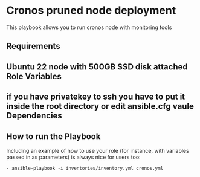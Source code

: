 Cronos pruned node deployment
=========

This playbook allows you to run cronos node with monitoring tools

Requirements
------------
Ubuntu 22 node with 500GB SSD disk attached
Role Variables
--------------

if you have privatekey to ssh you have to put it inside the root directory or edit ansible.cfg vaule
Dependencies
------------


How to run the Playbook
----------------

Including an example of how to use your role (for instance, with variables passed in as parameters) is always nice for users too:

    - ansible-playbook -i inventories/inventory.yml cronos.yml
